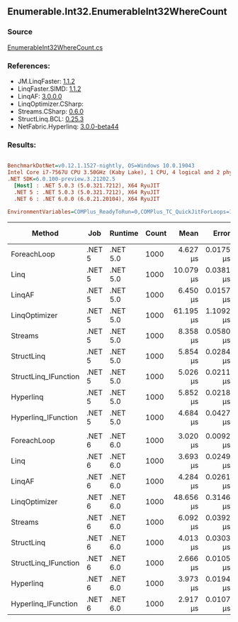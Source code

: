 ﻿## Enumerable.Int32.EnumerableInt32WhereCount

### Source
[EnumerableInt32WhereCount.cs](../LinqBenchmarks/Enumerable/Int32/EnumerableInt32WhereCount.cs)

### References:
- JM.LinqFaster: [1.1.2](https://www.nuget.org/packages/JM.LinqFaster/1.1.2)
- LinqFaster.SIMD: [1.1.2](https://www.nuget.org/packages/LinqFaster.SIMD/1.0.3)
- LinqAF: [3.0.0.0](https://www.nuget.org/packages/LinqAF/3.0.0.0)
- LinqOptimizer.CSharp: [](https://www.nuget.org/packages/LinqOptimizer.CSharp/)
- Streams.CSharp: [0.6.0](https://www.nuget.org/packages/Streams.CSharp/0.6.0)
- StructLinq.BCL: [0.25.3](https://www.nuget.org/packages/StructLinq.BCL/0.25.3)
- NetFabric.Hyperlinq: [3.0.0-beta44](https://www.nuget.org/packages/NetFabric.Hyperlinq/3.0.0-beta44)

### Results:
``` ini

BenchmarkDotNet=v0.12.1.1527-nightly, OS=Windows 10.0.19043
Intel Core i7-7567U CPU 3.50GHz (Kaby Lake), 1 CPU, 4 logical and 2 physical cores
.NET SDK=6.0.100-preview.3.21202.5
  [Host] : .NET 5.0.3 (5.0.321.7212), X64 RyuJIT
  .NET 5 : .NET 5.0.3 (5.0.321.7212), X64 RyuJIT
  .NET 6 : .NET 6.0.0 (6.0.21.20104), X64 RyuJIT

EnvironmentVariables=COMPlus_ReadyToRun=0,COMPlus_TC_QuickJitForLoops=1,COMPlus_TieredPGO=1  

```
|               Method |    Job |  Runtime | Count |      Mean |     Error |    StdDev | Ratio | RatioSD |  Gen 0 | Gen 1 | Gen 2 | Allocated |
|--------------------- |------- |--------- |------ |----------:|----------:|----------:|------:|--------:|-------:|------:|------:|----------:|
|          ForeachLoop | .NET 5 | .NET 5.0 |  1000 |  4.627 μs | 0.0175 μs | 0.0155 μs |  1.00 |    0.00 | 0.0153 |     - |     - |      40 B |
|                 Linq | .NET 5 | .NET 5.0 |  1000 | 10.079 μs | 0.0381 μs | 0.0357 μs |  2.18 |    0.01 | 0.0153 |     - |     - |      40 B |
|               LinqAF | .NET 5 | .NET 5.0 |  1000 |  6.450 μs | 0.0157 μs | 0.0139 μs |  1.39 |    0.01 | 0.0153 |     - |     - |      40 B |
|        LinqOptimizer | .NET 5 | .NET 5.0 |  1000 | 61.195 μs | 1.1092 μs | 1.0375 μs | 13.21 |    0.22 | 9.8267 |     - |     - |  20,582 B |
|              Streams | .NET 5 | .NET 5.0 |  1000 |  8.358 μs | 0.0580 μs | 0.0542 μs |  1.81 |    0.01 | 0.1831 |     - |     - |     400 B |
|           StructLinq | .NET 5 | .NET 5.0 |  1000 |  5.854 μs | 0.0284 μs | 0.0222 μs |  1.26 |    0.01 | 0.0458 |     - |     - |      96 B |
| StructLinq_IFunction | .NET 5 | .NET 5.0 |  1000 |  5.026 μs | 0.0211 μs | 0.0187 μs |  1.09 |    0.01 | 0.0153 |     - |     - |      40 B |
|            Hyperlinq | .NET 5 | .NET 5.0 |  1000 |  5.852 μs | 0.0218 μs | 0.0193 μs |  1.26 |    0.00 | 0.0153 |     - |     - |      40 B |
|  Hyperlinq_IFunction | .NET 5 | .NET 5.0 |  1000 |  4.684 μs | 0.0427 μs | 0.0379 μs |  1.01 |    0.01 | 0.0153 |     - |     - |      40 B |
|                      |        |          |       |           |           |           |       |         |        |       |       |           |
|          ForeachLoop | .NET 6 | .NET 6.0 |  1000 |  3.020 μs | 0.0092 μs | 0.0086 μs |  1.00 |    0.00 | 0.0191 |     - |     - |      40 B |
|                 Linq | .NET 6 | .NET 6.0 |  1000 |  3.693 μs | 0.0249 μs | 0.0194 μs |  1.22 |    0.01 | 0.0191 |     - |     - |      40 B |
|               LinqAF | .NET 6 | .NET 6.0 |  1000 |  4.284 μs | 0.0261 μs | 0.0232 μs |  1.42 |    0.01 | 0.0153 |     - |     - |      40 B |
|        LinqOptimizer | .NET 6 | .NET 6.0 |  1000 | 48.656 μs | 0.3146 μs | 0.2943 μs | 16.11 |    0.12 | 9.7046 |     - |     - |  20,333 B |
|              Streams | .NET 6 | .NET 6.0 |  1000 |  6.092 μs | 0.0392 μs | 0.0367 μs |  2.02 |    0.01 | 0.1907 |     - |     - |     400 B |
|           StructLinq | .NET 6 | .NET 6.0 |  1000 |  4.013 μs | 0.0303 μs | 0.0269 μs |  1.33 |    0.01 | 0.0458 |     - |     - |      96 B |
| StructLinq_IFunction | .NET 6 | .NET 6.0 |  1000 |  2.666 μs | 0.0105 μs | 0.0082 μs |  0.88 |    0.00 | 0.0191 |     - |     - |      40 B |
|            Hyperlinq | .NET 6 | .NET 6.0 |  1000 |  3.973 μs | 0.0194 μs | 0.0181 μs |  1.32 |    0.01 | 0.0153 |     - |     - |      40 B |
|  Hyperlinq_IFunction | .NET 6 | .NET 6.0 |  1000 |  2.917 μs | 0.0107 μs | 0.0101 μs |  0.97 |    0.00 | 0.0191 |     - |     - |      40 B |

